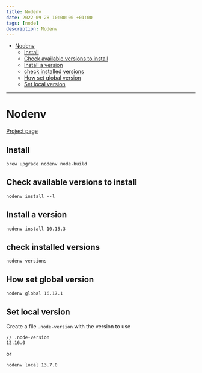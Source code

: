 ```yaml
---
title: Nodenv
date: 2022-09-28 10:00:00 +01:00
tags: [node]
description: Nodenv
---
```


- [Nodenv](#nodenv)
  - [Install](#install)
  - [Check available versions to install](#check-available-versions-to-install)
  - [Install a version](#install-a-version)
  - [check installed versions](#check-installed-versions)
  - [How set global version](#how-set-global-version)
  - [Set local version](#set-local-version)

------

# Nodenv

[Project page](https://github.com/nodenv/nodenv)

## Install

```
brew upgrade nodenv node-build
```

## Check available versions to install

```
nodenv install --l
```

## Install a version

```
nodenv install 10.15.3
```

## check installed versions

```
nodenv versions
```

## How set global version

```
nodenv global 16.17.1
```

## Set local version

Create a file `.node-version` with the version to use

```
// .node-version
12.16.0
```

or

```
nodenv local 13.7.0
```
